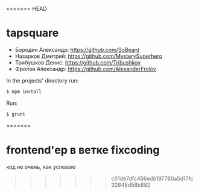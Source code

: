 <<<<<<< HEAD
# tapsquare

- Бородин Александр: https://github.com/SoBeard
- Назарков Дмитрий: https://github.com/MysterySuperhero
- Трибушков Денис: https://github.com/Tribushkov
- Фролов Александр: https://github.com/AlexanderFrolov


In the projects' directory run:
```sh
$ npm install
```

Run:
```sh
$ grunt
```

=======
# frontend'ер в ветке fixcoding
код не очень, как успеваю
>>>>>>> c01de7dfc456edb197760a5d17fc32848d58b882
